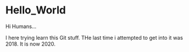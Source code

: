 # Hello_World

Hi Humans...

I here trying learn this Git stuff. THe last time i attempted to get into it was 2018. It is now 2020. 
